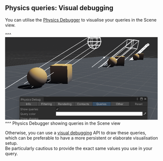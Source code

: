 ## Physics queries: Visual debugging

You can utilise the [Physics Debugger](../Debugging/Physics%20Debugger.md) to visualise your queries in the Scene view.

^^^
![Physics Debugger showing queries](../Debugging/physics-debugger.png)
^^^ Physics Debugger showing queries in the Scene view

Otherwise, you can use a [visual debugging](../Debugging/Visual%20Debugging.md) API to draw these queries, which can be preferable to have a more persistent or elaborate visualisation setup.  
Be particularly cautious to provide the exact same values you use in your query.
